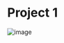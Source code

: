 # Project 1


![image](https://user-images.githubusercontent.com/78189165/109401451-d97fab00-791c-11eb-9acc-52d5ef3d9386.png)
